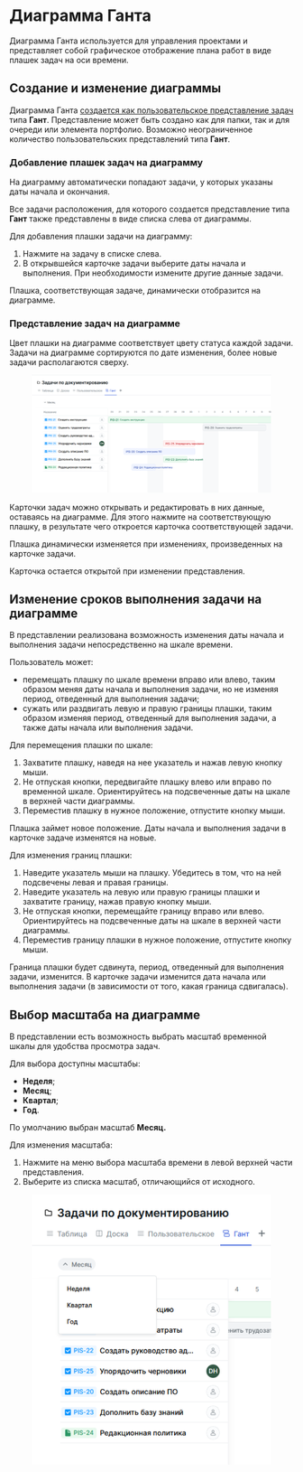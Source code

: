 # Диаграмма Ганта

Диаграмма Ганта используется для управления проектами и представляет собой графическое отображение плана работ в виде плашек задач на оси времени.&#x20;

## Создание и изменение диаграммы

Диаграмма Ганта [создается как пользовательское представление задач](https://docs.teamstorm.io/rukovodstva/rukovodstvo-polzovatelya-teamstorm/rabota-s-zadachami/predstavlenie-zadach/sozdanie-redaktirovanie-i-udalenie-polzovatelskogo-predstavleniya) типа **Гант**. Представление может быть создано как для папки, так и для очереди или элемента портфолио. Возможно неограниченное количество пользовательских представлений типа **Гант**.

### Добавление плашек задач на диаграмму

На диаграмму автоматически попадают задачи, у которых указаны даты начала и окончания.

Все задачи расположения, для которого создается представление типа **Гант** также представлены в виде списка слева от диаграммы.&#x20;

Для добавления плашки задачи на диаграмму:

1. Нажмите на задачу в списке слева.
2. В открывшейся карточке задачи выберите даты начала и выполнения. При необходимости измените другие данные задачи.&#x20;

Плашка, соответствующая задаче, динамически отобразится на диаграмме.

### Представление задач на диаграмме&#x20;

Цвет плашки на диаграмме соответствует цвету статуса каждой задачи. Задачи на диаграмме сортируются по дате изменения, более новые задачи располагаются сверху.&#x20;

<figure><img src="../../../../.gitbook/assets/изображение (241).png" alt=""><figcaption></figcaption></figure>

Карточки задач можно открывать и редактировать в них данные, оставаясь на диаграмме. Для этого нажмите на соответствующую плашку, в результате чего откроется карточка соответствующей задачи.&#x20;

Плашка динамически изменяется при изменениях, произведенных на карточке задачи.&#x20;

Карточка остается открытой при изменении представления.

## Изменение сроков выполнения задачи на диаграмме

В представлении реализована возможность изменения даты начала и выполнения задачи непосредственно на шкале времени.&#x20;

Пользователь может:

* перемещать плашку по шкале времени вправо или влево, таким образом меняя даты начала и выполнения задачи, но не изменяя период, отведенный для выполнения задачи;
* сужать или раздвигать левую и правую границы плашки, таким образом изменяя период, отведенный для выполнения задачи, а также даты начала или выполнения задачи.&#x20;

Для перемещения плашки по шкале:

1. Захватите плашку, наведя на нее указатель и нажав левую кнопку мыши.&#x20;
2. Не отпуская кнопки, передвигайте плашку влево или вправо по временной шкале.  Ориентируйтесь на подсвеченные даты на шкале в верхней части диаграммы.&#x20;
3. Переместив плашку в нужное положение, отпустите кнопку мыши.&#x20;

Плашка займет новое положение.  Даты начала и выполнения задачи в карточке задаче изменятся на новые.&#x20;

Для изменения границ плашки:

1. Наведите указатель мыши на плашку. Убедитесь в том, что на ней подсвечены левая и правая границы.
2. Наведите указатель на левую или правую границы плашки и захватите границу, нажав правую кнопку мыши.&#x20;
3. Не отпуская кнопки, перемещайте границу вправо или влево. Ориентируйтесь на подсвеченные даты на шкале в верхней части диаграммы.&#x20;
4. Переместив границу плашки в нужное положение, отпустите кнопку мыши.&#x20;

Граница плашки будет сдвинута, период, отведенный для выполнения задачи, изменится. В карточке задачи изменится дата начала или выполнения задачи (в зависимости от того, какая граница сдвигалась).

## Выбор масштаба на диаграмме

В представлении есть возможность выбрать масштаб временной шкалы для удобства просмотра задач.

Для выбора доступны масштабы:

* **Неделя**;
* **Месяц**;
* **Квартал**;
* **Год**.

По умолчанию выбран масштаб **Месяц.**&#x20;

Для изменения масштаба:

1. Нажмите на меню выбора масштаба времени в левой верхней части представления.
2. Выберите из списка масштаб, отличающийся от исходного.

<figure><img src="../../../../.gitbook/assets/изображение (242).png" alt=""><figcaption></figcaption></figure>

